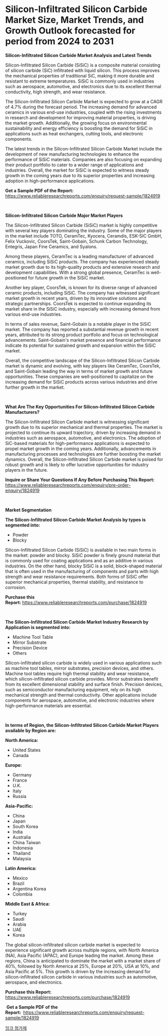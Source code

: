 <p><h1>Silicon-Infiltrated Silicon Carbide Market Size, Market Trends, and Growth Outlook forecasted for period from 2024 to 2031</h1></p><p><strong>Silicon-Infiltrated Silicon Carbide Market Analysis and Latest Trends</strong></p>
<p><p>Silicon-Infiltrated Silicon Carbide (SiSiC) is a composite material consisting of silicon carbide (SiC) infiltrated with liquid silicon. This process improves the mechanical properties of traditional SiC, making it more durable and resistant to extreme temperatures. SiSiC is commonly used in industries such as aerospace, automotive, and electronics due to its excellent thermal conductivity, high strength, and wear resistance.</p><p>The Silicon-Infiltrated Silicon Carbide Market is expected to grow at a CAGR of 4.7% during the forecast period. The increasing demand for advanced ceramics in various end-use industries, coupled with the rising investments in research and development for improving material properties, is driving the market growth. Additionally, the growing focus on environmental sustainability and energy efficiency is boosting the demand for SiSiC in applications such as heat exchangers, cutting tools, and electronic components.</p><p>The latest trends in the Silicon-Infiltrated Silicon Carbide Market include the development of new manufacturing technologies to enhance the performance of SiSiC materials. Companies are also focusing on expanding their product portfolio to cater to a wider range of applications and industries. Overall, the market for SiSiC is expected to witness steady growth in the coming years due to its superior properties and increasing adoption in high-performance applications.</p></p>
<p><strong>Get a Sample PDF of the Report:&nbsp;</strong> <a href="https://www.reliableresearchreports.com/enquiry/request-sample/1824919">https://www.reliableresearchreports.com/enquiry/request-sample/1824919</a></p>
<p>&nbsp;</p>
<p><strong>Silicon-Infiltrated Silicon Carbide Major Market Players</strong></p>
<p><p>The Silicon-Infiltrated Silicon Carbide (SiSiC) market is highly competitive with several key players dominating the industry. Some of the major players in the market include TOTO, CeramTec, Kyocera, Ceramdis, ESK-SIC GmbH, Felix Vuckovic, CoorsTek, Saint-Gobain, Schunk Carbon Technology, Entegris, Japan Fine Ceramics, and Syalons.</p><p>Among these players, CeramTec is a leading manufacturer of advanced ceramics, including SiSiC products. The company has experienced steady market growth due to its high-quality products and extensive research and development capabilities. With a strong global presence, CeramTec is well-positioned for future growth in the SiSiC market.</p><p>Another key player, CoorsTek, is known for its diverse range of advanced ceramic products, including SiSiC. The company has witnessed significant market growth in recent years, driven by its innovative solutions and strategic partnerships. CoorsTek is expected to continue expanding its market share in the SiSiC industry, especially with increasing demand from various end-use industries.</p><p>In terms of sales revenue, Saint-Gobain is a notable player in the SiSiC market. The company has reported a substantial revenue growth in recent years, attributed to its strong product portfolio and focus on technological advancements. Saint-Gobain's market presence and financial performance indicate its potential for sustained growth and expansion within the SiSiC market.</p><p>Overall, the competitive landscape of the Silicon-Infiltrated Silicon Carbide market is dynamic and evolving, with key players like CeramTec, CoorsTek, and Saint-Gobain leading the way in terms of market growth and future opportunities. These companies are well-positioned to capitalize on the increasing demand for SiSiC products across various industries and drive further growth in the market.</p></p>
<p>&nbsp;</p>
<p><strong>What Are The Key Opportunities For Silicon-Infiltrated Silicon Carbide Manufacturers?</strong></p>
<p><p>The Silicon-Infiltrated Silicon Carbide market is witnessing significant growth due to its superior mechanical and thermal properties. The market is projected to continue its upward trajectory, driven by increasing demand in industries such as aerospace, automotive, and electronics. The adoption of SiC-based materials for high-performance applications is expected to propel market growth in the coming years. Additionally, advancements in manufacturing processes and technologies are further boosting the market dynamics. Overall, the Silicon-Infiltrated Silicon Carbide market is poised for robust growth and is likely to offer lucrative opportunities for industry players in the future.</p></p>
<p><strong>Inquire or Share Your Questions If Any Before Purchasing This Report:</strong> <a href="https://www.reliableresearchreports.com/enquiry/pre-order-enquiry/1824919">https://www.reliableresearchreports.com/enquiry/pre-order-enquiry/1824919</a></p>
<p>&nbsp;</p>
<p><strong>Market Segmentation</strong></p>
<p><strong>The Silicon-Infiltrated Silicon Carbide Market Analysis by types is segmented into:</strong></p>
<p><ul><li>Powder</li><li>Blocky</li></ul></p>
<p><p>Silicon-Infiltrated Silicon Carbide (SiSiC) is available in two main forms in the market: powder and blocky. SiSiC powder is finely ground material that is commonly used for coating applications and as an additive in various industries. On the other hand, blocky SiSiC is a solid, block-shaped material that is often used in the manufacturing of components and parts with high strength and wear resistance requirements. Both forms of SiSiC offer superior mechanical properties, thermal stability, and resistance to corrosion.</p></p>
<p><strong>Purchase this Report:&nbsp;</strong><a href="https://www.reliableresearchreports.com/purchase/1824919">https://www.reliableresearchreports.com/purchase/1824919</a></p>
<p>&nbsp;</p>
<p><strong>The Silicon-Infiltrated Silicon Carbide Market Industry Research by Application is segmented into:</strong></p>
<p><ul><li>Machine Tool Table</li><li>Mirror Substrate</li><li>Precision Device</li><li>Others</li></ul></p>
<p><p>Silicon-infiltrated silicon carbide is widely used in various applications such as machine tool tables, mirror substrates, precision devices, and others. Machine tool tables require high thermal stability and wear resistance, which silicon-infiltrated silicon carbide provides. Mirror substrates benefit from its excellent dimensional stability and surface finish. Precision devices, such as semiconductor manufacturing equipment, rely on its high mechanical strength and thermal conductivity. Other applications include components for aerospace, automotive, and electronic industries where high-performance materials are essential.</p></p>
<p>&nbsp;</p>
<p><strong>In terms of Region, the Silicon-Infiltrated Silicon Carbide Market Players available by Region are:</strong></p>
<p>
    <p> <strong> North America: </strong>
        <ul>
            <li>United States</li>
            <li>Canada</li>
        </ul>
        </p> 
    <p> <strong> Europe: </strong>
        <ul>
            <li>Germany</li>
            <li>France</li>
            <li>U.K.</li>
            <li>Italy</li>
            <li>Russia</li>
        </ul>
        </p> 
    <p> <strong> Asia-Pacific: </strong>
        <ul>
            <li>China</li>
            <li>Japan</li>
            <li>South Korea</li>
            <li>India</li>
            <li>Australia</li>
            <li>China Taiwan</li>
            <li>Indonesia</li>
            <li>Thailand</li>
            <li>Malaysia</li>
        </ul>
        </p> 
    <p> <strong> Latin America: </strong>
        <ul>
            <li>Mexico</li>
            <li>Brazil</li>
            <li>Argentina Korea</li>
            <li>Colombia</li>
        </ul>
        </p> 
    <p> <strong> Middle East & Africa: </strong>
        <ul>
            <li>Turkey</li>
            <li>Saudi</li>
            <li>Arabia</li>
            <li>UAE</li>
            <li>Korea</li>
        </ul>
    </p>
    </p>
<p><p>The global silicon-infiltrated silicon carbide market is expected to experience significant growth across multiple regions, with North America (NA), Asia Pacific (APAC), and Europe leading the market. Among these regions, China is anticipated to dominate the market with a market share of 40%, followed by North America at 25%, Europe at 20%, USA at 10%, and Asia Pacific at 5%. This growth is driven by the increasing demand for silicon-infiltrated silicon carbide in various industries such as automotive, aerospace, and electronics.</p></p>
<p><strong>Purchase this Report: </strong><a href="https://www.reliableresearchreports.com/purchase/1824919">https://www.reliableresearchreports.com/purchase/1824919</a></p>
<p>&nbsp;<strong>Get a Sample PDF of the Report:&nbsp;&nbsp;</strong><a href="https://www.reliableresearchreports.com/enquiry/request-sample/1824919">https://www.reliableresearchreports.com/enquiry/request-sample/1824919</a></p>
<p><strong></strong></p>
<p><p><a href="https://medium.com/@wallacecumfgmings567556/%EC%9E%89%ED%81%AC-%EC%B2%A8%EA%B0%80%EC%A0%9C-%EC%8B%9C%EC%9E%A5-%EB%8F%99%ED%96%A5-%EB%B0%8F-%EC%8B%9C%EC%9E%A5-%EB%B6%84%EC%84%9D%EC%9D%80-2024-2031%EB%85%84-%EA%B8%B0%EA%B0%84%EC%9D%84-%EB%8C%80%EC%83%81%EC%9C%BC%EB%A1%9C-%EC%98%88%EC%B8%A1%EB%90%A9%EB%8B%88%EB%8B%A4-c5f407acd15b">잉크 첨가제</a></p></p>
